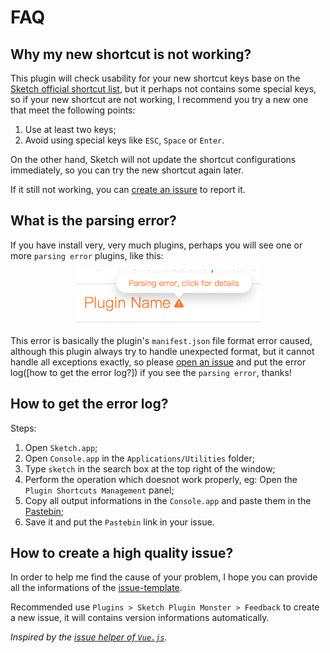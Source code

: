 # FAQ

## Why my new shortcut is not working?

This plugin will check usability for your new shortcut keys base on the [Sketch official shortcut list](https://sketchapp.com/learn/documentation/shortcuts/shortcuts/), but it perhaps not contains some special keys, so if your new shortcut are not working, I recommend you try a new one that meet the following points:

1. Use at least two keys;
2. Avoid using special keys like `ESC`, `Space` or `Enter`.

On the other hand, Sketch will not update the shortcut configurations immediately, so you can try the new shortcut again later.

If it still not working, you can [create an issure](#how-to-create-a-high-quality-issue) to report it.

## What is the parsing error?

If you have install very, very much plugins, perhaps you will see one or more `parsing error` plugins, like this:

<p align="center"><img width="295" src="./parsing_error_pic.png"></p>

This error is basically the plugin's `manifest.json` file format error caused, although this plugin always try to handle unexpected format, but it cannot handle all exceptions exactly, so please [open an issue](#how-to-create-a-high-quality-issue) and put the error log([how to get the error log?]) if you see the `parsing error`, thanks!

## How to get the error log?

Steps:

1. Open `Sketch.app`;
2. Open `Console.app` in the `Applications/Utilities` folder;
3. Type `sketch` in the search box at the top right of the window;
4. Perform the operation which doesnot work properly, eg: Open the `Plugin Shortcuts Management` panel;
5. Copy all output informations in the `Console.app` and paste them in the [Pastebin](https://pastebin.com/);
6. Save it and put the `Pastebin` link in your issue.

## How to create a high quality issue?

In order to help me find the cause of your problem, I hope you can provide all the informations of the [issue-template](../.github/ISSUE_TEMPLATE.md).

Recommended use `Plugins > Sketch Plugin Monster > Feedback` to create a new issue, it will contains version informations automatically.

*Inspired by the [issue helper of `Vue.js`](https://new-issue.vuejs.org/).*
